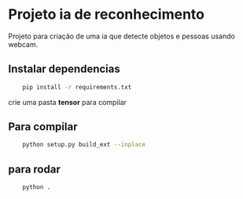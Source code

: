 # Projeto ia de reconhecimento

Projeto para criação de uma ia que detecte objetos e pessoas usando webcam.

## Instalar dependencias 

```bash
    pip install -r requirements.txt
```

crie uma pasta **tensor** para compilar
## Para compilar 
```bash
    python setup.py build_ext --inplace
```

## para rodar 
```bash
    python .
```